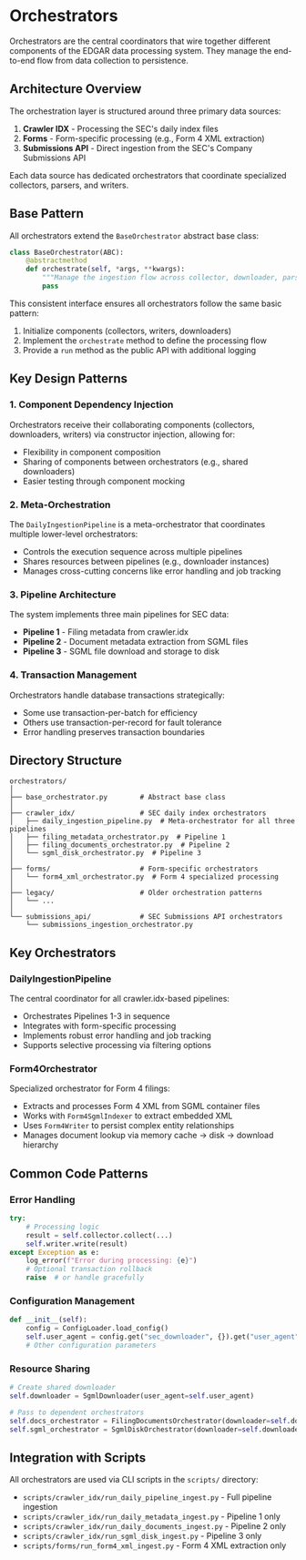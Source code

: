 # Orchestrators

Orchestrators are the central coordinators that wire together different components of the EDGAR data processing system. They manage the end-to-end flow from data collection to persistence.

## Architecture Overview

The orchestration layer is structured around three primary data sources:

1. **Crawler IDX** - Processing the SEC's daily index files
2. **Forms** - Form-specific processing (e.g., Form 4 XML extraction)
3. **Submissions API** - Direct ingestion from the SEC's Company Submissions API

Each data source has dedicated orchestrators that coordinate specialized collectors, parsers, and writers.

## Base Pattern

All orchestrators extend the `BaseOrchestrator` abstract base class:

```python
class BaseOrchestrator(ABC):
    @abstractmethod
    def orchestrate(self, *args, **kwargs):
        """Manage the ingestion flow across collector, downloader, parser, writer."""
        pass
```

This consistent interface ensures all orchestrators follow the same basic pattern:
1. Initialize components (collectors, writers, downloaders)
2. Implement the `orchestrate` method to define the processing flow
3. Provide a `run` method as the public API with additional logging

## Key Design Patterns

### 1. Component Dependency Injection

Orchestrators receive their collaborating components (collectors, downloaders, writers) via constructor injection, allowing for:
- Flexibility in component composition
- Sharing of components between orchestrators (e.g., shared downloaders)
- Easier testing through component mocking

### 2. Meta-Orchestration

The `DailyIngestionPipeline` is a meta-orchestrator that coordinates multiple lower-level orchestrators:
- Controls the execution sequence across multiple pipelines
- Shares resources between pipelines (e.g., downloader instances)
- Manages cross-cutting concerns like error handling and job tracking

### 3. Pipeline Architecture

The system implements three main pipelines for SEC data:
- **Pipeline 1** - Filing metadata from crawler.idx
- **Pipeline 2** - Document metadata extraction from SGML files
- **Pipeline 3** - SGML file download and storage to disk

### 4. Transaction Management

Orchestrators handle database transactions strategically:
- Some use transaction-per-batch for efficiency
- Others use transaction-per-record for fault tolerance
- Error handling preserves transaction boundaries

## Directory Structure

```
orchestrators/
│
├── base_orchestrator.py        # Abstract base class
│
├── crawler_idx/                # SEC daily index orchestrators
│   ├── daily_ingestion_pipeline.py  # Meta-orchestrator for all three pipelines
│   ├── filing_metadata_orchestrator.py  # Pipeline 1
│   ├── filing_documents_orchestrator.py  # Pipeline 2
│   └── sgml_disk_orchestrator.py  # Pipeline 3
│
├── forms/                      # Form-specific orchestrators
│   └── form4_xml_orchestrator.py  # Form 4 specialized processing
│
├── legacy/                     # Older orchestration patterns
│   └── ... 
│
└── submissions_api/            # SEC Submissions API orchestrators
    └── submissions_ingestion_orchestrator.py
```

## Key Orchestrators

### DailyIngestionPipeline

The central coordinator for all crawler.idx-based pipelines:
- Orchestrates Pipelines 1-3 in sequence
- Integrates with form-specific processing
- Implements robust error handling and job tracking
- Supports selective processing via filtering options

### Form4Orchestrator

Specialized orchestrator for Form 4 filings:
- Extracts and processes Form 4 XML from SGML container files
- Works with `Form4SgmlIndexer` to extract embedded XML
- Uses `Form4Writer` to persist complex entity relationships
- Manages document lookup via memory cache → disk → download hierarchy

## Common Code Patterns

### Error Handling

```python
try:
    # Processing logic
    result = self.collector.collect(...)
    self.writer.write(result)
except Exception as e:
    log_error(f"Error during processing: {e}")
    # Optional transaction rollback
    raise  # or handle gracefully
```

### Configuration Management

```python
def __init__(self):
    config = ConfigLoader.load_config()
    self.user_agent = config.get("sec_downloader", {}).get("user_agent", "SafeHarborBot/1.0")
    # Other configuration parameters
```

### Resource Sharing

```python
# Create shared downloader
self.downloader = SgmlDownloader(user_agent=self.user_agent)

# Pass to dependent orchestrators
self.docs_orchestrator = FilingDocumentsOrchestrator(downloader=self.downloader)
self.sgml_orchestrator = SgmlDiskOrchestrator(downloader=self.downloader)
```

## Integration with Scripts

All orchestrators are used via CLI scripts in the `scripts/` directory:
- `scripts/crawler_idx/run_daily_pipeline_ingest.py` - Full pipeline ingestion
- `scripts/crawler_idx/run_daily_metadata_ingest.py` - Pipeline 1 only
- `scripts/crawler_idx/run_daily_documents_ingest.py` - Pipeline 2 only
- `scripts/crawler_idx/run_sgml_disk_ingest.py` - Pipeline 3 only
- `scripts/forms/run_form4_xml_ingest.py` - Form 4 XML extraction only